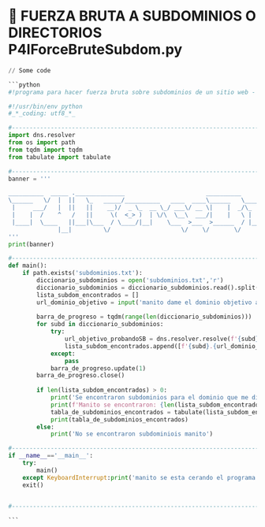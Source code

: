 # 👹 FUERZA BRUTA A SUBDOMINIOS O DIRECTORIOS                          P4IForceBruteSubdom.py

````python
// Some code

```python
#!programa para hacer fuerza bruta sobre subdominios de un sitio web - P4IForceBruteSubdom.py - By P4IM0N

#!/usr/bin/env python
#_*_coding: utf8_*_

#-------------------------------------------------------------------------------
import dns.resolver
from os import path
from tqdm import tqdm
from tabulate import tabulate

#-------------------------------------------------------------------------------
banner = '''

__________  _____ .______________                       __________                __           _________    ___.        .___              
\______   \/  |  ||   \_   _____/__________   ____  ____\______   \_______ __ ___/  |_  ____  /   _____/__ _\_ |__    __| _/____   _____  
 |     ___/   |  ||   ||    __)/  _ \_  __ \_/ ___\/ __ \|    |  _/\_  __ \  |  \   __\/ __ \ \_____  \|  |  \ __ \  / __ |/  _ \ /     \ 
 |    |  /    ^   /   ||     \(  <_> )  | \/\  \__\  ___/|    |   \ |  | \/  |  /|  | \  ___/ /        \  |  / \_\ \/ /_/ (  <_> )  Y Y  !
 |____|  \____   ||___|\___  / \____/|__|    \___  >___  >______  / |__|  |____/ |__|  \___  >_______  /____/|___  /\____ |\____/|__|_|  /
              |__|         \/                    \/    \/       \/                         \/        \/          \/      \/            \/ 
'''
print(banner)

#-------------------------------------------------------------------------------
def main():
    if path.exists('subdominios.txt'):                                                                         #?verificamos con path que el archivo de subdominiios.txt este en el directorio donde ejecutamos
        diccionario_subdominios = open('subdominios.txt','r')                                                  #?con open abrimos el archivo de sudominios.txt en el metodo listo para leer 'r' 
        diccionario_subdominios = diccionario_subdominios.read().split('\n')                                   #?preparamos con el metodo read y sacando los saltos de linea de la lista de subdominiois para iterar sin problema en el luego...
        lista_subdom_encontrados = []                                                                          #?creamos una lista vacia donde estaran los subdominiis encontrados 
        url_dominio_objetivo = input('manito dame el dominio objetivo asi encuentro sus subdomios: ')          #?infgreso del dominiioo objetivo por el usuario 
        
        barra_de_progreso = tqdm(range(len(diccionario_subdominios)))                                          #?creamos el objeto de la barra de progreso usando tqdm, el cual debe recibir un rango , range de parametro ej:1,2,,3,4,5,6,7,8...y el numero de rango que lñe pasamos lo definimos con len y que cuente el numero d elementos dentro de nuestra lista de subdominiois             
        for subd in diccionario_subdominios:                                                                   #?iteramos dentro de cadad subdominio en txt, para que en el bloque try: al usar el tipo de consulta dns.resolver del tipo 'A' si este da Ok 200 el mismo no devuelva una exepcion y si es asi guarde esta url con subdominio encontrada dedntro de la lista   
            try:
                url_objetivo_probandoSB = dns.resolver.resolve(f'{subd}.{url_dominio_objetivo}','A')
                lista_subdom_encontrados.append([f'{subd}.{url_dominio_objetivo}'])
            except:                                                                                            #?si en la consulta 'A' se devolvio un exept el bloque try no se ejecutara por ende tampoco se guardara ese subdominio en la lista, y al tener pass en este exept se continuara con el bucle for para comprobar el siguiente subdominioio
                pass
            barra_de_progreso.update(1)                                                                        #?al objeto bara de progreso le aplicamos su metodo update con el parmetro en 1 para que actualice en cada bucle en mas uno el tamaño de la barra 
        barra_de_progreso.close()                                                                              #?con .close cerramos ya fuera del loop terminado la barra de progreso, para luego mpasar a mostrar el resultado 
            
        if len(lista_subdom_encontrados) > 0:                                                                  #?comprobamos con if y vemos si la cantidad de elementos devueltods por len encotrados en la lista, es superior a 0, nos pasara el condicional y mostrara los datos encontrados  
            print('Se encontraron subdominios para el dominio que me dis manito: ')
            print(f'Manito se encontraron: {len(lista_subdom_encontrados)} subdominios')
            tabla_de_subdominios_encontrados = tabulate(lista_subdom_encontrados,['SUBDOMINIOS ENCONTRADOS'], tablefmt='grid') #?creamos la tabla con sus parametros, informacion, cabecera y tipo de tabla
            print(tabla_de_subdominios_encontrados)     
        else:
            print('No se encontraron subdominiois manito')    

#-------------------------------------------------------------------------------
if __name__=='__main__':
    try:
        main()
    except KeyboardInterrupt:print('manito se esta cerando el programa')
    exit()    
        

#-------------------------------------------------------------------------------

```
````

